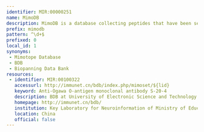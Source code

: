 ```yaml
---
identifier: MIR:00000251
name: MimoDB
description: MimoDB is a database collecting peptides that have been selected from random peptide libraries based on their ability to bind small compounds, nucleic acids, proteins, cells, tissues and organs. It also stores other information such as the corresponding target, template, library, and structures. As of March 2016, this database was renamed Biopanning Data Bank.
prefix: mimodb
pattern: ^\d+$
prefixed: 0
local_id: 1
synonyms:
 - Mimotope Database
 - BDB
 - Biopanning Data Bank
resources:
 - identifier: MIR:00100322
   accessurl: http://immunet.cn/bdb/index.php/mimoset/${lid}
   keyword: Anti-Ogawa O-antigen monoclonal antibody S-20-4
   description: BDB at University of Electronic Science and Technology of China
   homepage: http://immunet.cn/bdb/
   institution: Key Laboratory for Neuroinformation of Ministry of Education, University of Electronic Science and Technology of China, Sichuan
   location: China
   official: false
---
```


